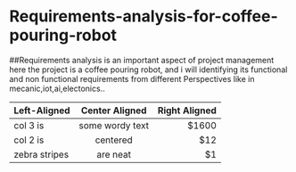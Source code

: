 # Requirements-analysis-for-coffee-pouring-robot
##Requirements analysis is an important aspect of project management here the project is a coffee pouring robot, and i will identifying its functional and non functional requirements from different Perspectives like in mecanic,iot,ai,electonics..


| Left-Aligned  | Center Aligned  | Right Aligned |
| :------------ |:---------------:| -----:|
| col 3 is      | some wordy text | $1600 |
| col 2 is      | centered        |   $12 |
| zebra stripes | are neat        |    $1 |
